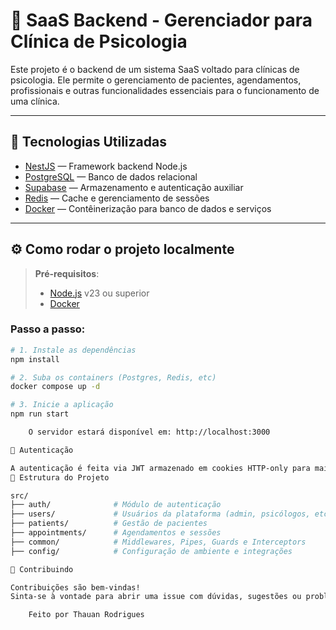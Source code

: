# 🧠 SaaS Backend - Gerenciador para Clínica de Psicologia

Este projeto é o backend de um sistema SaaS voltado para clínicas de psicologia. Ele permite o gerenciamento de pacientes, agendamentos, profissionais e outras funcionalidades essenciais para o funcionamento de uma clínica.

---

## 🚀 Tecnologias Utilizadas

- [NestJS](https://nestjs.com/) — Framework backend Node.js
- [PostgreSQL](https://www.postgresql.org/) — Banco de dados relacional
- [Supabase](https://supabase.com/) — Armazenamento e autenticação auxiliar
- [Redis](https://redis.io/) — Cache e gerenciamento de sessões
- [Docker](https://www.docker.com/) — Contêinerização para banco de dados e serviços

---

## ⚙️ Como rodar o projeto localmente

> **Pré-requisitos**:  
> - [Node.js](https://nodejs.org/) v23 ou superior  
> - [Docker](https://www.docker.com/)

### Passo a passo:

```bash
# 1. Instale as dependências
npm install

# 2. Suba os containers (Postgres, Redis, etc)
docker compose up -d

# 3. Inicie a aplicação
npm run start

    O servidor estará disponível em: http://localhost:3000

🔐 Autenticação

A autenticação é feita via JWT armazenado em cookies HTTP-only para maior segurança e controle de sessões.
📁 Estrutura do Projeto

src/
├── auth/              # Módulo de autenticação
├── users/             # Usuários da plataforma (admin, psicólogos, etc)
├── patients/          # Gestão de pacientes
├── appointments/      # Agendamentos e sessões
├── common/            # Middlewares, Pipes, Guards e Interceptors
├── config/            # Configuração de ambiente e integrações

🤝 Contribuindo

Contribuições são bem-vindas!
Sinta-se à vontade para abrir uma issue com dúvidas, sugestões ou problemas encontrados, ou envie um pull request com melhorias.

    Feito por Thauan Rodrigues